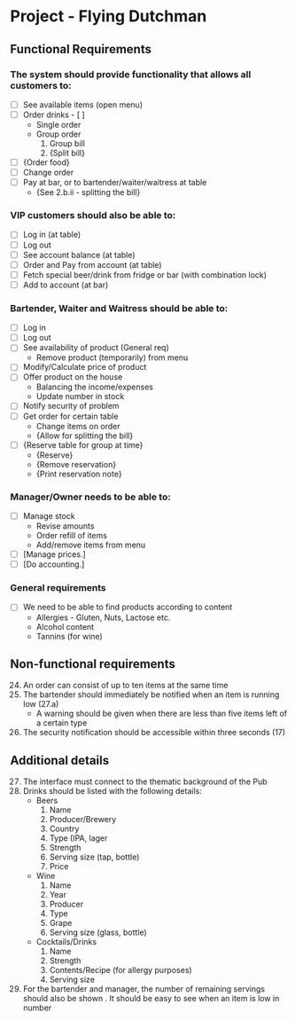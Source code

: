 # Project - Flying Dutchman
## Functional Requirements
### The system should provide functionality that allows all customers to:
- [ ] See available items (open menu)
- [ ] Order drinks - [ ]
	- Single order
	- Group order
		1. Group bill
		2. {Split bill}
- [ ] {Order food}
- [ ] Change order
- [ ] Pay at bar, or to bartender/waiter/waitress at table
	- {See 2.b.ii - splitting the bill}

### VIP customers should also be able to:
- [ ] Log in (at table)
- [ ] Log out
- [ ] See account balance (at table)
- [ ] Order and Pay from account (at table)
- [ ] Fetch special beer/drink from fridge or bar (with combination lock)
- [ ] Add to account (at bar)

### Bartender, Waiter and Waitress should be able to:
- [ ] Log in
- [ ] Log out
- [ ] See availability of product (General req)
	- Remove product (temporarily) from menu
- [ ] Modify/Calculate price of product
- [ ] Offer product on the house
	- Balancing the income/expenses
	- Update number in stock
- [ ] Notify security of problem
- [ ] Get order for certain table
	- Change items on order
	- {Allow for splitting the bill}
- [ ] {Reserve table for group at time}
	- {Reserve}
	- {Remove reservation}
	- {Print reservation note}

### Manager/Owner needs to be able to:
- [ ] Manage stock
	- Revise amounts
	- Order refill of items
	- Add/remove items from menu
- [ ] [Manage prices.]
- [ ] [Do accounting.]

### General requirements
- [ ] We need to be able to find products according to content
	- Allergies - Gluten, Nuts, Lactose etc.
	- Alcohol content
	- Tannins (for wine)

## Non-functional requirements
24. An order can consist of up to ten items at the same time
25. The bartender should immediately be notified when an item is running low
(27.a)
	- A warning should be given when there are less than five items left of a certain
type
26. The security notification should be accessible within three seconds (17)

## Additional details
27. The interface must connect to the thematic background of the Pub
28. Drinks should be listed with the following details:
	- Beers
		1. Name
		2. Producer/Brewery
		3. Country
		4. Type (IPA, lager
		5. Strength
		6. Serving size (tap, bottle)
		7. Price
	- Wine
		1. Name
		2. Year
		3. Producer
		4. Type
		5. Grape
		6. Serving size (glass, bottle)
	- Cocktails/Drinks
		1. Name
		2. Strength
		3. Contents/Recipe (for allergy purposes)
		4. Serving size
29. For the bartender and manager, the number of remaining servings should also
be shown
. It should be easy to see when an item is low in number